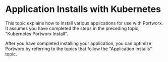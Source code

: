 # Application Installs with Kubernetes

This topic explains how to install various applications for use with Portworx. It assumes you have completed the steps in the preceding topic, "Kubernetes Portworx Install".

After you have completed installing your application, you can optimize Portworx by referring to the topics that follow the "Application Installs" topic.

